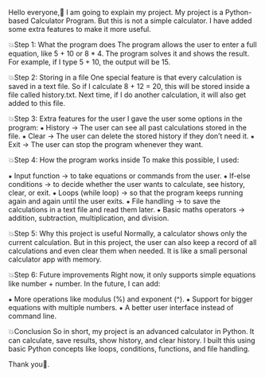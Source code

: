 Hello everyone,💚
I am going to explain my project. My project is a Python-based Calculator Program. But this is not a simple calculator. I have added some extra features to make it more useful.

💥Step 1: What the program does
The program allows the user to enter a full equation, like 5 + 10 or 8 * 4. The program solves it and shows the result. For example, if I type 5 + 10, the output will be 15.

💥Step 2: Storing in a file
One special feature is that every calculation is saved in a text file. So if I calculate 8 + 12 = 20, this will be stored inside a file called history.txt. Next time, if I do another calculation, it will also get added to this file.

💥Step 3: Extra features for the user
I gave the user some options in the program:
⁕ History → The user can see all past calculations stored in the file.
⁕ Clear → The user can delete the stored history if they don’t need it.
⁕ Exit → The user can stop the program whenever they want.

💥Step 4: How the program works inside
To make this possible, I used:

⁕ Input function → to take equations or commands from the user.
⁕ If-else conditions → to decide whether the user wants to calculate, see history, clear, or exit.
⁕ Loops (while loop) → so that the program keeps running again and again until the user exits.
⁕ File handling → to save the calculations in a text file and read them later.
⁕ Basic maths operators → addition, subtraction, multiplication, and division.

💥Step 5: Why this project is useful
Normally, a calculator shows only the current calculation. But in this project, the user can also keep a record of all calculations and even clear them when needed. It is like a small personal calculator app with memory.

💥Step 6: Future improvements
Right now, it only supports simple equations like number + number. In the future, I can add:

⁕ More operations like modulus (%) and exponent (^).
⁕ Support for bigger equations with multiple numbers.
⁕ A better user interface instead of command line.

💥Conclusion
So in short, my project is an advanced calculator in Python. It can calculate, save results, show history, and clear history. I built this using basic Python concepts like loops, conditions, functions, and file handling.

Thank you💛.
